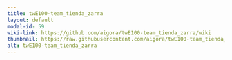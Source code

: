 ```yaml
---
title: twE100-team_tienda_zarra
layout: default
modal-id: 59
wiki-link: https://github.com/aigora/twE100-team_tienda_zarra/wiki
thumbnail: https://raw.githubusercontent.com/aigora/twE100-team_tienda_zarra/master/logo.png
alt: twE100-team_tienda_zarra
---
```

